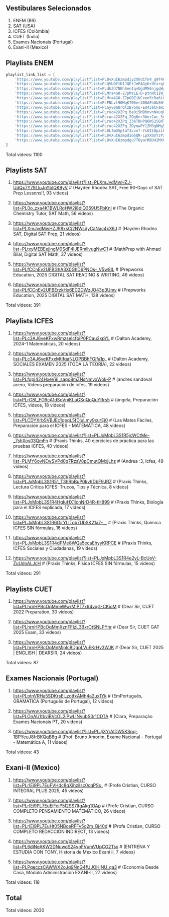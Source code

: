 ## Vestibulares Selecionados

1. ENEM (BR)
2. SAT (USA)
3. ICFES (Colômbia)
4. CUET (Índia)
5. Exames Nacionais (Portugal)
6. Exani-II (Mexico)


## Playlists ENEM

```python
playlist_link_list = [
    'https://www.youtube.com/playlist?list=PL8vXuI6zmpdiy2Xhd1Tn4_q974HxDUzox', # Kultivi, ENEM | Português, 61 videos
    'https://www.youtube.com/playlist?list=PLQVUQftDIJQErJmPAGyHrdtxrgLklj6a_', # Curso Enem Gratuito, REDAÇÂO ENEM, 74 videos
    'https://www.youtube.com/playlist?list=PLdkZd7NEhSen1qvUgdM56njgqWyUHBbVT', # Kaylanne Roberta, GEOGRAFIA PARA O ENEM, 100 videos
    'https://www.youtube.com/playlist?list=PLMra4G0-Z7pMYLE-D-ptnHt1IW_Y1hn8H', # Parabólica, História para o ENEM, 106 videos
    'https://www.youtube.com/playlist?list=PLMra4G0-Z7pOBZjKCxen5cRa6iUMAdYKh', # Parabólica, Filosofia para o ENEM, 134 videos
    'https://www.youtube.com/playlist?list=PLPNLvl90MqKT06er408AFhGbSHt7YuCZS', # Partiu Universidade, Sociologia para o ENEM, 65 videos
    'https://www.youtube.com/playlist?list=PLGyv8aUrOlzB76mu-Em4JaCFaR2dnccKH', # Gis com Giz Matemática, ENEM MATEMÁTICA, 155 videos
    'https://www.youtube.com/playlist?list=PLruc42XZPq_beOi5MBhnvnNXuqPuubwWx', # Não Perca a Cabeça, Matemática | Extensivo Enem 2020 NPAC, 26 videos
    'https://www.youtube.com/playlist?list=PLruc42XZPq_ZOg6er3bnrCwc_SuE0MiD5', # Não Perca a Cabeça, Química | Extensivo Enem 2020 NPAC, 32 videos
    'https://www.youtube.com/playlist?list=PLruc42XZPq_Z3eTDHPQ6WS2SQdlFGYMFZ', # Não Perca a Cabeça, Biologia | Extensivo Enem 2020 NPAC, 29 videos
    'https://www.youtube.com/playlist?list=PLruc42XZPq_ZDymwPY1ZM3gNMg53dqTM-', # Não Perca a Cabeça, Física | Extensivo Enem 2020 NPAC, 32 videos
    'https://www.youtube.com/playlist?list=PL0LfmDSptaT3Lvnf-YsUI18pzihaLPARU', # Marcelão da Química, EXTENSIVO QUÍMICA COMPLETO, 98 videos
    'https://www.youtube.com/playlist?list=PL8vXuI6zmpdiG6QR-LpXXbUYzPz5rOhF2', # Kultivi, Física, 67 videos
    'https://www.youtube.com/playlist?list=PL8vXuI6zmpdgu7TOyarRBU42MXOrUJnOS', # Kultivi, Biologia, 121 videos
]

```

Total videos: 1100

## Playlists SAT

1. https://www.youtube.com/playlist?list=PLXmJvdMwHZJ-UdQx7Y79LluJpYblQK9yV # (Hayden Rhodea SAT, Free 90-Days of SAT Prep Lessons!!, 93 videos)

2. https://www.youtube.com/playlist?list=PL0o_zxa4K1BWLRgHW2i8diQ359U5FbKnI # (The Organic Chemistry Tutor, SAT Math, 56 videos)

3. https://www.youtube.com/playlist?list=PLXmJvdMwHZJ98xsCj2NWsdyCaNac4xX6J # (Hayden Rhodea SAT, Digital SAT Prep, 21 videos)

4. https://www.youtube.com/playlist?list=PLtxyMEBEejjngM0SdF4IJERmllvugNwC1 # (MathPrep with Ahmad Bilal, Digital SAT Math, 37 videos)

5. https://www.youtube.com/playlist?list=PLfCCnEv2UFBGhA3X0GhD6PNOs-_V5w8IL # (Prepworks Education, 2025 DIGITAL SAT READING & WRITING, 46 videos)

6. https://www.youtube.com/playlist?list=PLfCCnEv2UFBErzkHx6EC2DWzJO43p3Umv # (Prepworks Education, 2025 DIGITAL SAT MATH, 138 videos)

Total videos: 391

## Playlists ICFES

1. https://www.youtube.com/playlist?list=PLc3AJ6veKFxwRmzseIcfbiP0PCau2xpYL # (Dalton Academy, 2024-1 Matemáticas, 20 videos)

2. https://www.youtube.com/playlist?list=PLc3AJ6veKFxxMtIfqaNLOPBBhFGjfa1p_ # (Dalton Academy, SOCIALES EXAMEN 2025 (TODA LA TEORÍA), 22 videos)

3. https://www.youtube.com/playlist?list=PLfgpI424HxeV9j_saqo8mZNsNmvxWok-P # (andres sandoval acero, Videos preparación de icfes, 19 videos)

4. https://www.youtube.com/playlist?list=PLrG8f_FO9cA1dSoVpiKLaGSqQoQuYRrs5 # (ángela, Preparación ICFES, videos, 18 videos)

5. https://www.youtube.com/playlist?list=PLCDYXrbSVBJEc1qeqL5fDluLmy9xurEj0 # (Las Mates Fáciles, Preparación para el ICFES - MATEMÁTICA, 48 videos)

6. https://www.youtube.com/playlist?list=PLJxMpbL3S1R5jcWCtMe-_7shXos03QmFn # (Praxis Thinks, 40 ejercicios de práctica para las pruebas ICFES, 40 videos)

7. https://www.youtube.com/playlist?list=PLMY6ovNEwSVPd0q7RzsV8pCmutQMxjLhz # (Andrea :3, Icfes, 49 videos)

8. https://www.youtube.com/playlist?list=PLJxMpbL3S1R51_T3hRbBuP0kv9DbF9JRZ # (Praxis Thinks, Lectura Crítica ICFES: Trucos, Tips y Técnica, 8 videos)

9. https://www.youtube.com/playlist?list=PLJxMpbL3S1R4HgIuHX1ionNrD4R-tH899 # (Praxis Thinks, Biología para el ICFES explicada, 17 videos)

10. https://www.youtube.com/playlist?list=PLJxMpbL3S1R6OjrYLlTob7UbSK21a7-__ # (Praxis Thinks, Química ICFES SIN fórmulas, 16 videos)

11. https://www.youtube.com/playlist?list=PLJxMpbL3S1R4dPMe8WQa5ecaEhyyKRPCE # (Praxis Thinks, ICFES Sociales y Ciudadanas, 19 videos)

12. https://www.youtube.com/playlist?list=PLJxMpbL3S1R4e2yL-BcUeV-ZuUdoALJcH # (Praxis Thinks, Física ICFES SIN fórmulas, 15 videos)

Total videos: 291


## Playlists CUET

1. https://www.youtube.com/playlist?list=PLhrnHPBcOqMmeWwrMIPT7x94vqG-CKioM # (Dear Sir, CUET 2022 Preparation, 30 videos)

2. https://www.youtube.com/playlist?list=PLhrnHPBcOqMmXznFFIzL3BxrOtSNLPYhr # (Dear Sir, CUET GAT 2025 Exam, 33 videos)

3. https://www.youtube.com/playlist?list=PLhrnHPBcOqMnMjpIc8DgpLVuEKrHv3WJK # (Dear Sir, CUET 2025 | ENGLISH | DEARSIR, 24 videos)

Total videos: 87

## Exames Nacionais (Portugal)

1. https://www.youtube.com/playlist?list=PLptnVRHa5SDKrsEj_zotfxAMh4a2ux1Yk # (EmPortuguês, GRAMÁTICA (Português de Portugal), 12 videos)

2. https://www.youtube.com/playlist?list=PLOnAU1tbviBVcOL2iPwLINvubS0r1CDTA # (Clara, Preparação Exames Nacionais PT, 20 videos)

3. https://www.youtube.com/playlist?list=PLJjXYrAIDW5KSpq-1BPYeuJ8frBKQqB8g # (Prof. Bruno Amorim, Exame Nacional - Portugal - Matemática A, 11 videos)

Total videos: 43

## Exani-II (Mexico)

1. https://www.youtube.com/playlist?list=PLrIEi9PL7EuFVHdc8qXihzilsc0cqPSs_ # (Profe Cristian, CURSO INTEGRAL PLUS 2025, 45 videos)

2. https://www.youtube.com/playlist?list=PLrIEi9PL7EuElFoiP5I2SS7ltgAkg1OAp # (Profe Cristian, CURSO COMPLETO PENSAMIENTO MATEMATICO, 26 videos)

3. https://www.youtube.com/playlist?list=PLrIEi9PL7EuHt05NBceRFFv5o2m_Bj40d # (Profe Cristian, CURSO COMPLETO REDACCIÓN INDIRECT, 13 videos)

4. https://www.youtube.com/playlist?list=PL6diNeAKW2DNuwoS24vpFVumVUpCG2Tsx # (ENTRENA Y ESTUDIA CON TONY, Historia de Mexico Exani ii, 7 videos)

5. https://www.youtube.com/playlist?list=PLPqecczCAWWX2oJq9NnG4fUJOHjNU_qa3 # (Economia Desde Casa, Módulo Administración EXANI-II, 27 videos)

Total videos: 118

## Total 

Total videos: 2030